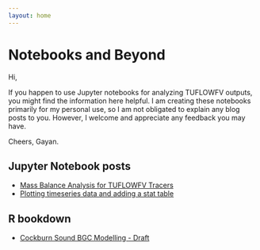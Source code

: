 ```yaml
---
layout: home
---
```


# Notebooks and Beyond

Hi,

If you happen to use Jupyter notebooks for analyzing TUFLOWFV outputs, you might find the information here helpful. I am creating these notebooks primarily for my personal use, so I am not obligated to explain any blog posts to you. However, I welcome and appreciate any feedback you may have.

Cheers,
Gayan.

## Jupyter Notebook posts
- [Mass Balance Analysis for TUFLOWFV Tracers](https://glgunaratne.github.io/tuflowfv_tracer_mass/)
- [Plotting timeseries data and adding a stat table](https://glgunaratne.github.io/TUFLOWFV_add_stat_table/)

## R bookdown
- [Cockburn Sound BGC Modelling - Draft](https://glgunaratne.github.io/bookdown_CS001/)
